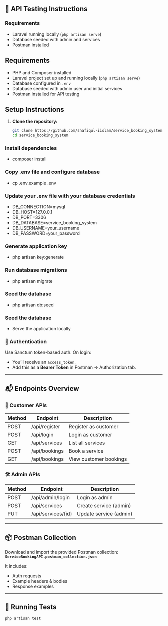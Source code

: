 ## 🔌 API Testing Instructions

### Requirements
- Laravel running locally (`php artisan serve`)
- Database seeded with admin and services
- Postman installed

## Requirements
- PHP and Composer installed
- Laravel project set up and running locally (`php artisan serve`)
- Database configured in `.env`
- Database seeded with admin user and initial services
- Postman installed for API testing

## Setup Instructions

1. **Clone the repository:**

   ```bash
   git clone https://github.com/shafiqul-iislam/service_booking_system.git
   cd service_booking_system

### Install dependencies
- composer install

### Copy .env file and configure database
- cp .env.example .env

### Update your .env file with your database credentials
- DB_CONNECTION=mysql
- DB_HOST=127.0.0.1
- DB_PORT=3306
- DB_DATABASE=service_booking_system
- DB_USERNAME=your_username
- DB_PASSWORD=your_password

### Generate application key
- php artisan key:generate

### Run database migrations
- php artisan migrate

### Seed the database
- php artisan db:seed

### Seed the database
- Serve the application locally

### 🔐 Authentication
Use Sanctum token-based auth. On login:
- You’ll receive an `access_token`.
- Add this as a **Bearer Token** in Postman → Authorization tab.

---

## 📬 Endpoints Overview

### 🧑 Customer APIs
| Method | Endpoint              | Description              |
|--------|-----------------------|--------------------------|
| POST   | /api/register         | Register as customer     |
| POST   | /api/login            | Login as customer        |
| GET    | /api/services         | List all services        |
| POST   | /api/bookings         | Book a service           |
| GET    | /api/bookings         | View customer bookings   |

### 🛠️ Admin APIs
| Method | Endpoint              | Description              |
|--------|-----------------------|--------------------------|
| POST   | /api/admin/login      | Login as admin           |
| POST   | /api/services         | Create service (admin)   |
| PUT    | /api/services/{id}    | Update service (admin)   |

---

## 📦 Postman Collection

Download and import the provided Postman collection:
**`ServiceBookingAPI.postman_collection.json`**

It includes:
- Auth requests
- Example headers & bodies
- Response examples

---

## 🧪 Running Tests

```bash
php artisan test
